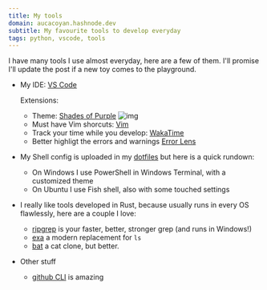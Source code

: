 ```yaml
---
title: My tools
domain: aucacoyan.hashnode.dev
subtitle: My favourite tools to develop everyday
tags: python, vscode, tools
---
```


I have many tools I use almost everyday, here are a few of them. I'll promise I'll update the post if a new toy comes to the playground.

- My IDE: [VS Code](https://code.visualstudio.com/)

  Extensions:

  - Theme: [Shades of Purple](https://marketplace.visualstudio.com/items?itemName=ahmadawais.shades-of-purple)
    ![img](https://cdn.hashnode.com/res/hashnode/image/upload/v1657642760203/rGiW18dDd.png?auto=compress)
  - Must have Vim shorcuts: [Vim](https://marketplace.visualstudio.com/publishers/vscodevim)
  - Track your time while you develop: [WakaTime](https://marketplace.visualstudio.com/items?itemName=WakaTime.vscode-wakatime)
  - Better highligt the errors and warnings [Error Lens](https://marketplace.visualstudio.com/items?itemName=usernamehw.errorlens)

- My Shell config is uploaded in my [dotfiles](https://github.com/AucaCoyan/dotfiles) but here is a quick rundown:

  - On Windows I use PowerShell in Windows Terminal, with a customized theme
  - On Ubuntu I use Fish shell, also with some touched settings

- I really like tools developed in Rust, because usually runs in every OS flawlessly, here are a couple I love:

  - [ripgrep](https://github.com/BurntSushi/ripgrep) is your faster, better, stronger grep (and runs in Windows!)
  - [exa](https://github.com/ogham/exa) a modern replacement for `ls`
  - [bat](https://github.com/sharkdp/bat) a cat clone, but better.

- Other stuff
  - [github CLI](https://github.com/cli/cli) is amazing
